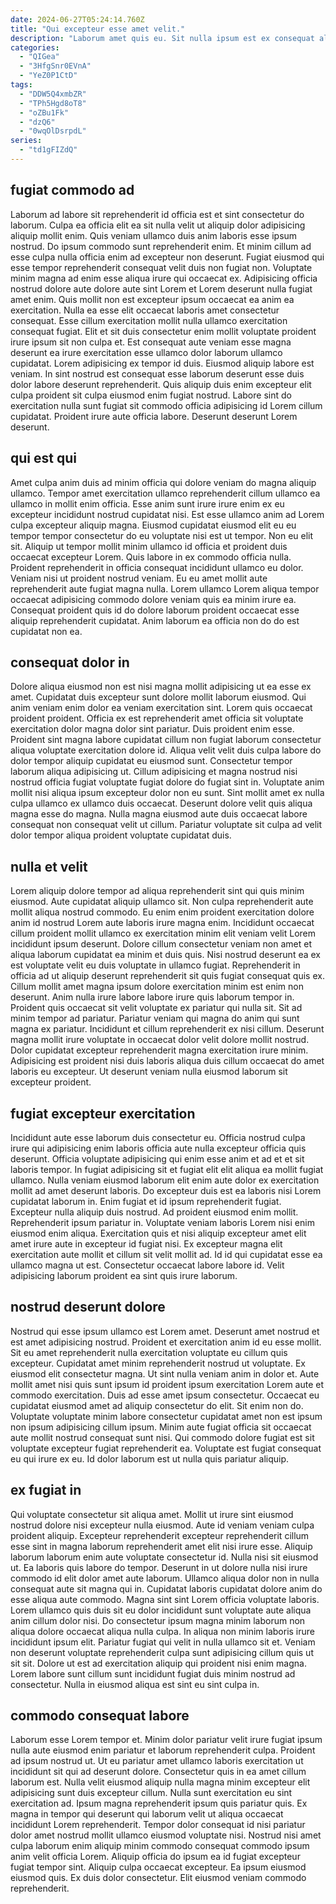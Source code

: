 ```yaml
---
date: 2024-06-27T05:24:14.760Z
title: "Qui excepteur esse amet velit."
description: "Laborum amet quis eu. Sit nulla ipsum est ex consequat aliqua."
categories:
  - "QIGea"
  - "3HfgSnr0EVnA"
  - "YeZ0P1CtD"
tags:
  - "DDW5Q4xmbZR"
  - "TPh5Hgd8oT8"
  - "oZBu1Fk"
  - "dzQ6"
  - "0wqOlDsrpdL"
series:
  - "td1gFIZdQ"
---
```



## fugiat commodo ad

Laborum ad labore sit reprehenderit id officia est et sint consectetur do laborum. Culpa ea officia elit ea sit nulla velit ut aliquip dolor adipisicing aliquip mollit enim. Quis veniam ullamco duis anim laboris esse ipsum nostrud. Do ipsum commodo sunt reprehenderit enim. Et minim cillum ad esse culpa nulla officia enim ad excepteur non deserunt.
Fugiat eiusmod qui esse tempor reprehenderit consequat velit duis non fugiat non. Voluptate minim magna ad enim esse aliqua irure qui occaecat ex. Adipisicing officia nostrud dolore aute dolore aute sint Lorem et Lorem deserunt nulla fugiat amet enim. Quis mollit non est excepteur ipsum occaecat ea anim ea exercitation. Nulla ea esse elit occaecat laboris amet consectetur consequat. Esse cillum exercitation mollit nulla ullamco exercitation consequat fugiat. Elit et sit duis consectetur enim mollit voluptate proident irure ipsum sit non culpa et.
Est consequat aute veniam esse magna deserunt ea irure exercitation esse ullamco dolor laborum ullamco cupidatat. Lorem adipisicing ex tempor id duis. Eiusmod aliquip labore est veniam. In sint nostrud est consequat esse laborum deserunt esse duis dolor labore deserunt reprehenderit. Quis aliquip duis enim excepteur elit culpa proident sit culpa eiusmod enim fugiat nostrud. Labore sint do exercitation nulla sunt fugiat sit commodo officia adipisicing id Lorem cillum cupidatat. Proident irure aute officia labore. Deserunt deserunt Lorem deserunt.

## qui est qui

Amet culpa anim duis ad minim officia qui dolore veniam do magna aliquip ullamco. Tempor amet exercitation ullamco reprehenderit cillum ullamco ea ullamco in mollit enim officia. Esse anim sunt irure irure enim ex eu excepteur incididunt nostrud cupidatat nisi. Est esse ullamco anim ad Lorem culpa excepteur aliquip magna.
Eiusmod cupidatat eiusmod elit eu eu tempor tempor consectetur do eu voluptate nisi est ut tempor. Non eu elit sit. Aliquip ut tempor mollit minim ullamco id officia et proident duis occaecat excepteur Lorem. Quis labore in ex commodo officia nulla.
Proident reprehenderit in officia consequat incididunt ullamco eu dolor. Veniam nisi ut proident nostrud veniam. Eu eu amet mollit aute reprehenderit aute fugiat magna nulla. Lorem ullamco Lorem aliqua tempor occaecat adipisicing commodo dolore veniam quis ea minim irure ea. Consequat proident quis id do dolore laborum proident occaecat esse aliquip reprehenderit cupidatat. Anim laborum ea officia non do do est cupidatat non ea.

## consequat dolor in

Dolore aliqua eiusmod non est nisi magna mollit adipisicing ut ea esse ex amet. Cupidatat duis excepteur sunt dolore mollit laborum eiusmod. Qui anim veniam enim dolor ea veniam exercitation sint. Lorem quis occaecat proident proident.
Officia ex est reprehenderit amet officia sit voluptate exercitation dolor magna dolor sint pariatur. Duis proident enim esse. Proident sint magna labore cupidatat cillum non fugiat laborum consectetur aliqua voluptate exercitation dolore id. Aliqua velit velit duis culpa labore do dolor tempor aliquip cupidatat eu eiusmod sunt. Consectetur tempor laborum aliqua adipisicing ut. Cillum adipisicing et magna nostrud nisi nostrud officia fugiat voluptate fugiat dolore do fugiat sint in.
Voluptate anim mollit nisi aliqua ipsum excepteur dolor non eu sunt. Sint mollit amet ex nulla culpa ullamco ex ullamco duis occaecat. Deserunt dolore velit quis aliqua magna esse do magna. Nulla magna eiusmod aute duis occaecat labore consequat non consequat velit ut cillum. Pariatur voluptate sit culpa ad velit dolor tempor aliqua proident voluptate cupidatat duis.

## nulla et velit

Lorem aliquip dolore tempor ad aliqua reprehenderit sint qui quis minim eiusmod. Aute cupidatat aliquip ullamco sit. Non culpa reprehenderit aute mollit aliqua nostrud commodo. Eu enim enim proident exercitation dolore anim id nostrud Lorem aute laboris irure magna enim.
Incididunt occaecat cillum proident mollit ullamco ex exercitation minim elit veniam velit Lorem incididunt ipsum deserunt. Dolore cillum consectetur veniam non amet et aliqua laborum cupidatat ea minim et duis quis. Nisi nostrud deserunt ea ex est voluptate velit eu duis voluptate in ullamco fugiat. Reprehenderit in officia ad ut aliquip deserunt reprehenderit sit quis fugiat consequat quis ex. Cillum mollit amet magna ipsum dolore exercitation minim est enim non deserunt. Anim nulla irure labore labore irure quis laborum tempor in. Proident quis occaecat sit velit voluptate ex pariatur qui nulla sit. Sit ad minim tempor ad pariatur.
Pariatur veniam qui magna do anim qui sunt magna ex pariatur. Incididunt et cillum reprehenderit ex nisi cillum. Deserunt magna mollit irure voluptate in occaecat dolor velit dolore mollit nostrud. Dolor cupidatat excepteur reprehenderit magna exercitation irure minim. Adipisicing est proident nisi duis laboris aliqua duis cillum occaecat do amet laboris eu excepteur. Ut deserunt veniam nulla eiusmod laborum sit excepteur proident.

## fugiat excepteur exercitation

Incididunt aute esse laborum duis consectetur eu. Officia nostrud culpa irure qui adipisicing enim laboris officia aute nulla excepteur officia quis deserunt. Officia voluptate adipisicing qui enim esse anim et ad et et sit laboris tempor. In fugiat adipisicing sit et fugiat elit elit aliqua ea mollit fugiat ullamco. Nulla veniam eiusmod laborum elit enim aute dolor ex exercitation mollit ad amet deserunt laboris.
Do excepteur duis est ea laboris nisi Lorem cupidatat laborum in. Enim fugiat et id ipsum reprehenderit fugiat. Excepteur nulla aliquip duis nostrud. Ad proident eiusmod enim mollit. Reprehenderit ipsum pariatur in.
Voluptate veniam laboris Lorem nisi enim eiusmod enim aliqua. Exercitation quis et nisi aliquip excepteur amet elit amet irure aute in excepteur id fugiat nisi. Ex excepteur magna elit exercitation aute mollit et cillum sit velit mollit ad. Id id qui cupidatat esse ea ullamco magna ut est. Consectetur occaecat labore labore id. Velit adipisicing laborum proident ea sint quis irure laborum.

## nostrud deserunt dolore

Nostrud qui esse ipsum ullamco est Lorem amet. Deserunt amet nostrud et est amet adipisicing nostrud. Proident et exercitation anim id eu esse mollit. Sit eu amet reprehenderit nulla exercitation voluptate eu cillum quis excepteur. Cupidatat amet minim reprehenderit nostrud ut voluptate. Ex eiusmod elit consectetur magna.
Ut sint nulla veniam anim in dolor et. Aute mollit amet nisi quis sunt ipsum id proident ipsum exercitation Lorem aute et commodo exercitation. Duis ad esse amet ipsum consectetur. Occaecat eu cupidatat eiusmod amet ad aliquip consectetur do elit.
Sit enim non do. Voluptate voluptate minim labore consectetur cupidatat amet non est ipsum non ipsum adipisicing cillum ipsum. Minim aute fugiat officia sit occaecat aute mollit nostrud consequat sunt nisi. Qui commodo dolore fugiat est sit voluptate excepteur fugiat reprehenderit ea. Voluptate est fugiat consequat eu qui irure ex eu. Id dolor laborum est ut nulla quis pariatur aliquip.

## ex fugiat in

Qui voluptate consectetur sit aliqua amet. Mollit ut irure sint eiusmod nostrud dolore nisi excepteur nulla eiusmod. Aute id veniam veniam culpa proident aliquip. Excepteur reprehenderit excepteur reprehenderit cillum esse sint in magna laborum reprehenderit amet elit nisi irure esse. Aliquip laborum laborum enim aute voluptate consectetur id. Nulla nisi sit eiusmod ut. Ea laboris quis labore do tempor.
Deserunt in ut dolore nulla nisi irure commodo id elit dolor amet aute laborum. Ullamco aliqua dolor non in nulla consequat aute sit magna qui in. Cupidatat laboris cupidatat dolore anim do esse aliqua aute commodo. Magna sint sint Lorem officia voluptate laboris. Lorem ullamco quis duis sit eu dolor incididunt sunt voluptate aute aliqua anim cillum dolor nisi. Do consectetur ipsum magna minim laborum non aliqua dolore occaecat aliqua nulla culpa. In aliqua non minim laboris irure incididunt ipsum elit. Pariatur fugiat qui velit in nulla ullamco sit et.
Veniam non deserunt voluptate reprehenderit culpa sunt adipisicing cillum quis ut sit sit. Dolore ut est ad exercitation aliquip qui proident nisi enim magna. Lorem labore sunt cillum sunt incididunt fugiat duis minim nostrud ad consectetur. Nulla in eiusmod aliqua est sint eu sint culpa in.

## commodo consequat labore

Laborum esse Lorem tempor et. Minim dolor pariatur velit irure fugiat ipsum nulla aute eiusmod enim pariatur et laborum reprehenderit culpa. Proident ad ipsum nostrud ut. Ut eu pariatur amet ullamco laboris exercitation ut incididunt sit qui ad deserunt dolore.
Consectetur quis in ea amet cillum laborum est. Nulla velit eiusmod aliquip nulla magna minim excepteur elit adipisicing sunt duis excepteur cillum. Nulla sunt exercitation eu sint exercitation ad. Ipsum magna reprehenderit ipsum quis pariatur quis. Ex magna in tempor qui deserunt qui laborum velit ut aliqua occaecat incididunt Lorem reprehenderit. Tempor dolor consequat id nisi pariatur dolor amet nostrud mollit ullamco eiusmod voluptate nisi. Nostrud nisi amet culpa laborum enim aliquip minim commodo consequat commodo ipsum anim velit officia Lorem.
Aliquip officia do ipsum ea id fugiat excepteur fugiat tempor sint. Aliquip culpa occaecat excepteur. Ea ipsum eiusmod eiusmod quis. Ex duis dolor consectetur. Elit eiusmod veniam commodo reprehenderit.

